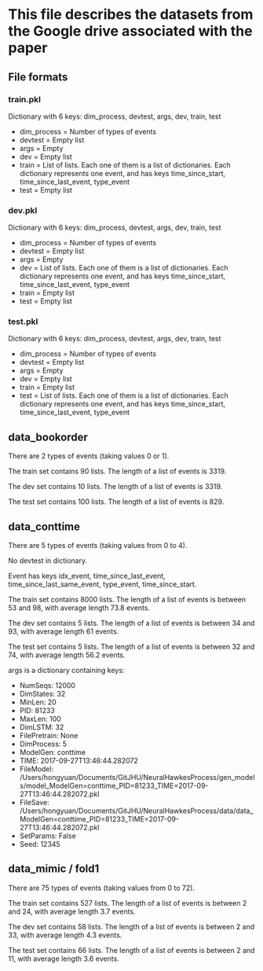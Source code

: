 # This file describes the datasets from the Google drive associated with the paper

## File formats

### train.pkl

Dictionary with 6 keys: dim_process, devtest, args, dev, train, test

- dim_process = Number of types of events
- devtest = Empty list
- args = Empty
- dev = Empty list
- train = List of lists. Each one of them is a list of dictionaries. Each dictionary represents one event, and has keys time_since_start, time_since_last_event, type_event
- test = Empty list

### dev.pkl

Dictionary with 6 keys: dim_process, devtest, args, dev, train, test

- dim_process = Number of types of events
- devtest = Empty list
- args = Empty
- dev = List of lists. Each one of them is a list of dictionaries. Each dictionary represents one event, and has keys time_since_start, time_since_last_event, type_event
- train = Empty list
- test = Empty list

### test.pkl

Dictionary with 6 keys: dim_process, devtest, args, dev, train, test

- dim_process = Number of types of events
- devtest = Empty list
- args = Empty
- dev = Empty list
- train = Empty list
- test = List of lists. Each one of them is a list of dictionaries. Each dictionary represents one event, and has keys time_since_start, time_since_last_event, type_event

## data_bookorder

There are 2 types of events (taking values 0 or 1).

The train set contains 90 lists. The length of a list of events is 3319.

The dev set contains 10 lists. The length of a list of events is 3319.

The test set contains 100 lists. The length of a list of events is 829.

## data_conttime

There are 5 types of events (taking values from 0 to 4).

No devtest in dictionary.

Event has keys idx_event, time_since_last_event, time_since_last_same_event, type_event, time_since_start.

The train set contains 8000 lists. The length of a list of events is between 53 and 98, with average length 73.8 events.

The dev set contains 5 lists. The length of a list of events is between 34 and 93, with average length 61 events.

The test set contains 5 lists. The length of a list of events is between 32 and 74, with average length 56.2 events.

args is a dictionary containing keys:
- NumSeqs: 12000
- DimStates: 32
- MinLen: 20
- PID: 81233
- MaxLen: 100
- DimLSTM: 32
- FilePretrain: None
- DimProcess: 5
- ModelGen: conttime
- TIME: 2017-09-27T13:46:44.282072
- FileModel: /Users/hongyuan/Documents/GitJHU/NeuralHawkesProcess/gen_models/model_ModelGen=conttime_PID=81233_TIME=2017-09-27T13:46:44.282072.pkl
- FileSave: /Users/hongyuan/Documents/GitJHU/NeuralHawkesProcess/data/data_ModelGen=conttime_PID=81233_TIME=2017-09-27T13:46:44.282072.pkl
- SetParams: False
- Seed: 12345
 
## data_mimic / fold1

There are 75 types of events (taking values from 0 to 72).

The train set contains 527 lists. The length of a list of events is between 2 and 24, with average length 3.7 events.

The dev set contains 58 lists. The length of a list of events is between 2 and 33, with average length 4.3 events.

The test set contains 66 lists. The length of a list of events is between 2 and 11, with average length 3.6 events.

